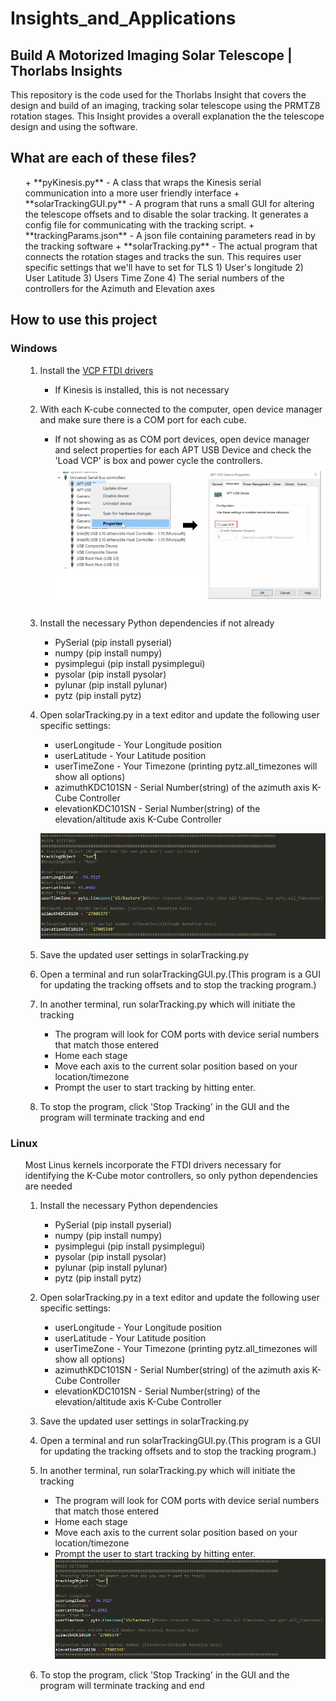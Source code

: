 # Insights_and_Applications

## Build A Motorized Imaging Solar Telescope | Thorlabs Insights

This repository is the code used for the Thorlabs Insight that covers the design and build of an imaging, tracking solar telescope using the PRMTZ8 rotation stages. This Insight provides a overall explanation the the telescope design and using the software. 

## What are each of these files?
<ul>
+ **pyKinesis.py** - A class that wraps the Kinesis serial communication into a more user friendly interface
+ **solarTrackingGUI.py** - A program that runs a small GUI for altering the telescope offsets and to disable the solar tracking. It generates a config file for communicating with the tracking script. 
+ **trackingParams.json** - A json file containing parameters read in by the tracking software
+ **solarTracking.py** - The actual program that connects the rotation stages and tracks the sun. This requires user specific settings that we'll have to set for TLS
	1) User's longitude
	2) User Latitude
	3) Users Time Zone
	4) The serial numbers of the controllers for the Azimuth and Elevation axes

</ul>



## How to use this project

### **Windows**
<ul>

1. Install the [VCP FTDI drivers](https://ftdichip.com/drivers/vcp-drivers/)
	- If Kinesis is installed, this is not necessary

2. With each K-cube connected to the computer, open device manager and make sure there is a COM port for each cube.
	- If not showing as as COM port devices, open device manager and select properties for each APT USB Device and check the 'Load VCP' is box and power cycle the controllers. 
![Virtual Com Ports](https://github.com/Thorlabs/Insights_and_Applications/blob/main/Tracking%20Solar%20Telescope/assetts/Load%20VCP.PNG)

3. Install the necessary Python dependencies if not already
	- PySerial (pip install pyserial)
	- numpy (pip install numpy)
	- pysimplegui (pip install pysimplegui)
	- pysolar (pip install pysolar)
	- pylunar (pip install pylunar)
	- pytz (pip install pytz)


4. Open solarTracking.py in a text editor and update the following user specific settings:
	- userLongitude - Your Longitude position
	- userLatitude - Your Latitude position
	- userTimeZone - Your Timezone (printing pytz.all_timezones will show all options)
	- azimuthKDC101SN - Serial Number(string)  of the azimuth axis K-Cube Controller
	- elevationKDC101SN - Serial Number(string)  of the elevation/altitude axis K-Cube Controller

	![User Settings](https://github.com/Thorlabs/Insights_and_Applications/blob/main/Tracking%20Solar%20Telescope/assetts/UserSettings.PNG)

5. Save the updated user settings in solarTracking.py 
6. Open a terminal and run solarTrackingGUI.py.(This program is a GUI for updating the tracking offsets and to stop the tracking program.)


7. In another terminal, run solarTracking.py which will initiate the tracking
	- The program will look for COM ports with device serial numbers that match those entered
	- Home each stage
	- Move each axis to the current solar position based on your location/timezone
	- Prompt the user to start tracking by hitting enter. 

8. To stop the program, click 'Stop Tracking' in the GUI and the program will terminate tracking and end
</ul>

### **Linux**
<ul>

Most Linus kernels incorporate the FTDI drivers necessary for identifying the K-Cube motor controllers, so only python dependencies are needed
1. Install the necessary Python dependencies
	- PySerial (pip install pyserial)
	- numpy (pip install numpy)
	- pysimplegui (pip install pysimplegui)
	- pysolar (pip install pysolar)
	- pylunar (pip install pylunar)
	- pytz (pip install pytz)

2. Open solarTracking.py in a text editor and update the following user specific settings:
	- userLongitude - Your Longitude position
	- userLatitude - Your Latitude position
	- userTimeZone - Your Timezone (printing pytz.all_timezones will show all options)
	- azimuthKDC101SN - Serial Number(string)  of the azimuth axis K-Cube Controller
	- elevationKDC101SN - Serial Number(string)  of the elevation/altitude axis K-Cube Controller

3. Save the updated user settings in solarTracking.py 
4. Open a terminal and run solarTrackingGUI.py.(This program is a GUI for updating the tracking offsets and to stop the tracking program.)
5. In another terminal, run solarTracking.py which will initiate the tracking
	* The program will look for COM ports with device serial numbers that match those entered
	* Home each stage
	* Move each axis to the current solar position based on your location/timezone
	* Prompt the user to start tracking by hitting enter. 
![User Settings](https://github.com/Thorlabs/Insights_and_Applications/blob/main/Tracking%20Solar%20Telescope/assetts/UserSettings.PNG)	

6. To stop the program, click 'Stop Tracking' in the GUI and the program will terminate tracking and end

</ul>





